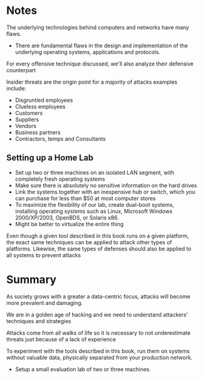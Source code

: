 # Notes
The underlying technologies behind computers and networks have many flaws. 
- There are fundamental flaws in the design and implementation of the underlying operating systems, applications and protocols.

For every offensive technique discussed, we'll also analyze their defensive counterpart

Insider threats are the origin point for a majority of attacks examples include:
- Disgruntled employees
- Clueless employees
- Customers
- Suppliers
- Vendors 
- Business partners
- Contractors, temps and Consultants

## Setting up a Home Lab
- Set up two or three machines on an isolated LAN segment, with completely fresh operating systems
- Make sure there is absolutely no sensitive information on the hard drives
- Link the systems together with an inexpensive hub or switch, which you can purchase for less than $50 at most computer stores
- To maximize the flexibility of our lab,  create dual-boot systems, installing operating systems such as Linux, Microsoft Windows 2000/XP/2003, OpenBDS, or Solaris x86.
- Might be better to virtualize the entire thing 

Even though a given tool described in this book runs on a given platform, the exact same techniques can be applied to attack other types of platforms. Likewise, the same types of defenses should also be applied to all systems to prevent attacks

# Summary 
As society grows with a greater a data-centric focus, attacks will become more prevalent and damaging.

We are in a golden age of hacking and we need to understand attackers' techniques and strategies

Attacks come from all walks of life so it is necessary to not underestimate threats just because of a lack of experience

To experiment with the tools described in this book, run them on systems without valuable data, physically separated from your production network. 
- Setup a small evaluation lab of two or three machines.